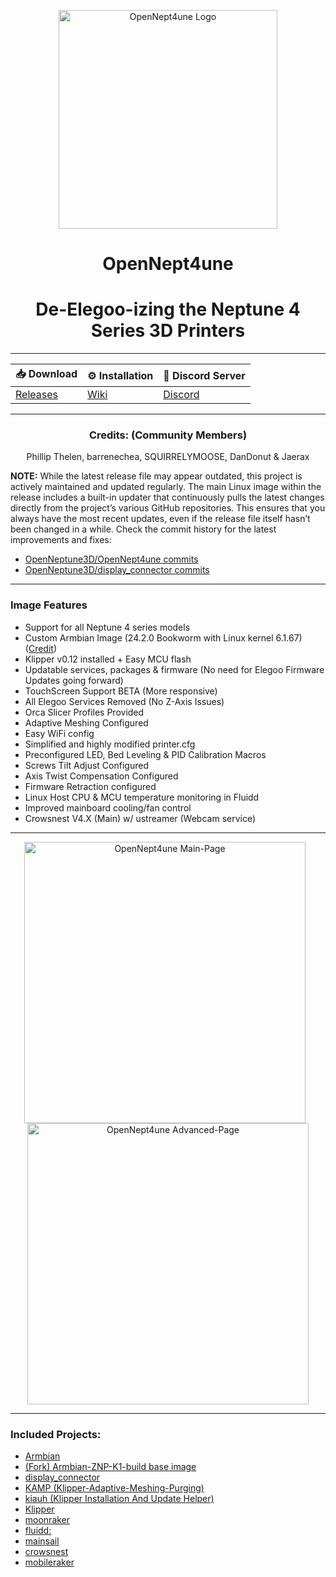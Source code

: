 <p align="center">
  <img src="pictures/OpenNept4une.png" width="350" alt="OpenNept4une Logo">
  <h1 align="center">OpenNept4une</h1>
  <h1 align="center">De-Elegoo-izing the Neptune 4 Series 3D Printers</h1>
</p>

---

<div align="center">

| 📥 Download | ⚙️ Installation | 💬 Discord Server |
|---------------------------------------------|---------------------------------------------|--------------------------------------------|
| [Releases](https://github.com/OpenNeptune3D/OpenNept4une/releases/) | [Wiki](https://github.com/OpenNeptune3D/OpenNept4une/wiki) | [Discord](https://discord.com/invite/X6kwchT6WM) |

</div>


---

<div align="center">
  
### Credits: (Community Members)  
Phillip Thelen, barrenechea, SQUIRRELYMOOSE, DanDonut & Jaerax

</div>

**NOTE:** While the latest release file may appear outdated, this project is actively maintained and updated regularly. The main Linux image within the release includes a built-in updater that continuously pulls the latest changes directly from the project’s various GitHub repositories. This ensures that you always have the most recent updates, even if the release file itself hasn’t been changed in a while. Check the commit history for the latest improvements and fixes:

- [OpenNeptune3D/OpenNept4une commits](https://github.com/OpenNeptune3D/OpenNept4une/commits/dev)
- [OpenNeptune3D/display_connector commits](https://github.com/OpenNeptune3D/display_connector/commits/dev)

---
### Image Features
- Support for all Neptune 4 series models 
- Custom Armbian Image (24.2.0 Bookworm with Linux kernel 6.1.67) ([Credit](https://github.com/halfmanbear/Armbian-ZNP-K1-build))
- Klipper v0.12 installed + Easy MCU flash 
- Updatable services, packages & firmware (No need for Elegoo Firmware Updates going forward)
- TouchScreen Support BETA (More responsive)
- All Elegoo Services Removed (No Z-Axis Issues)
- Orca Slicer Profiles Provided
- Adaptive Meshing Configured
- Easy WiFi config
- Simplified and highly modified printer.cfg
- Preconfigured LED, Bed Leveling & PID Calibration Macros
- Screws Tilt Adjust Configured 
- Axis Twist Compensation Configured
- Firmware Retraction configured
- Linux Host CPU & MCU temperature monitoring in Fluidd
- Improved mainboard cooling/fan control
- Crowsnest V4.X (Main) w/ ustreamer (Webcam service)
  
---

<div style="text-align: center;">
  <img src="pictures/main-page.png" width="450" alt="OpenNept4une Main-Page" style="margin-right: 10px;">
  <img src="pictures/advanced-page.png" width="450" alt="OpenNept4une Advanced-Page">
</div>

---

### Included Projects: 
  - [Armbian](https://github.com/armbian/build)
  - [(Fork) Armbian-ZNP-K1-build base image](https://github.com/OpenNeptune3D/Armbian-ZNP-K1-build)
  - [display_connector](https://github.com/OpenNeptune3D/display_connector)
  - [KAMP (Klipper-Adaptive-Meshing-Purging)](https://github.com/kyleisah/Klipper-Adaptive-Meshing-Purging)
  - [kiauh (Klipper Installation And Update Helper)](https://github.com/dw-0/kiauh)
  - [Klipper](https://github.com/Klipper3d/klipper)
  - [moonraker](https://github.com/Arksine/moonraker)
  - [fluidd:](https://github.com/fluidd-core/fluidd)
  - [mainsail](https://github.com/mainsail-crew/mainsail)
  - [crowsnest](https://github.com/mainsail-crew/crowsnest)
  - [mobileraker](https://github.com/Clon1998/mobileraker)


